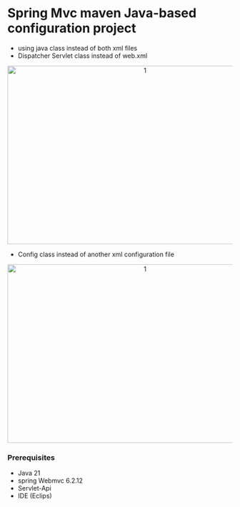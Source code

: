 # Spring Mvc maven Java-based configuration project 
- using java class instead of both xml files
- Dispatcher Servlet class instead of web.xml
<p align="center">
<img width="600" height="400" alt="1" src="https://github.com/user-attachments/assets/7b6c41a6-3f4e-4a03-ba58-a8eb3ac6c52d" />
</p>

- Config class instead of another xml configuration file
<p align="center">
<img width="600" height="400" alt="1" src="https://github.com/user-attachments/assets/f5a6acb0-3098-4fc8-896a-87b3898646ae" />
</p>

### Prerequisites
- Java 21
- spring Webmvc 6.2.12
- Servlet-Api
- IDE (Eclips)
